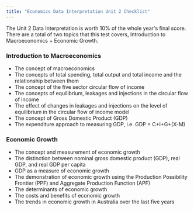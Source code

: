```yaml
---
title: "Economics Data Interpretation Unit 2 Checklist"
---
```


The Unit 2 Data Interpretation is worth 10% of the whole year's final score. There are a total of two topics that this test covers, Introduction to Macroeconomics + Economic Growth.

### Introduction to Macroeconomics

- The concept of macroeconomics
- The concepts of total spending, total output and total income and the relationship between them
- The concept of the five sector circular flow of income
- The concepts of equilibrium, leakages and injections in the circular flow of income
- The effect of changes in leakages and injections on the level of equilibrium in the circular flow of income model
- The concept of Gross Domestic Product (GDP)
- The expenditure approach to measuring GDP, i.e. GDP = C+I+G+(X-M)

### Economic Growth

- The concept and measurement of economic growth
- The distinction between nominal gross domestic product (GDP), real GDP, and real GDP per capita
- GDP as a measure of economic growth
- The demonstration of economic growth using the Production Possibility Frontier (PPF) and Aggregate Production Function (APF)
- The determinants of economic growth
- The costs and benefits of economic growth
- The trends in economic growth in Australia over the last five years